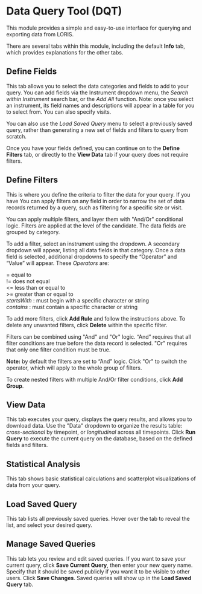 # Data Query Tool (DQT)

This module provides a simple and easy-to-use interface for querying and exporting data from LORIS.

There are several tabs within this module, including the default **Info** tab, which provides explanations for the other tabs.

## Define Fields

This tab allows you to select the data categories and fields to add to your query. You can add fields via the Instrument dropdown menu, the *Search within Instrument* search bar, or the *Add All* function. 
Note: once you select an instrument, its field names and descriptions will appear in a table for you to select from. You can also specify visits. 

You can also use the *Load Saved Query* menu to select a previously saved query, rather than generating a new set of fields and filters to query from scratch. 

Once you have your fields defined, you can continue on to the **Define Filters** tab, or directly to the **View Data** tab if your query does not require filters. 

## Define Filters

This is where you define the criteria to filter the data for your query. If you have You can apply filters on any field in order to narrow the set of data records returned by a query, such as filtering for a specific site or visit.

You can apply multiple filters, and layer them with "And/Or" conditional logic. Filters are applied at the level of the candidate. The data fields are grouped by category.

To add a filter, select an instrument using the dropdown. A secondary dropdown will appear, listing all data fields in that category. Once a data field is selected, additional dropdowns to specify the “Operator” and “Value” will appear. These _Operators_ are:

   = equal to<br>
   != does not equal<br>
   <= less than or equal to<br>
   \>= greater than or equal to<br>
   _startsWith_ : must begin with a specific character or string<br>
   _contains_ : must contain a specific character or string<br>

To add more filters, click **Add Rule** and follow the instructions above. To delete any unwanted filters, click **Delete** within the specific filter.

Filters can be combined using "And" and "Or" logic. “And” requires that all filter conditions are true before the data record is selected. "Or" requires that only one filter condition must be true.

**Note:** by default the filters are set to “And” logic. Click "Or" to switch the operator, which will apply to the whole group of filters.

To create nested filters with multiple And/Or filter conditions, click **Add Group**.

## View Data

This tab executes your query, displays the query results, and allows you to download data. 
Use the "Data" dropdown to organize the results table: _cross-sectional_ by timepoint, or _longitudinal_ across all timepoints. Click **Run Query** to execute the current query on the database, based on the defined fields and filters.

## Statistical Analysis

This tab shows basic statistical calculations and scatterplot visualizations of data from your query. 

## Load Saved Query

This tab lists all previously saved queries. Hover over the tab to reveal the list, and select your desired query. 

## Manage Saved Queries

This tab lets you review and edit saved queries. If you want to save your current query, click **Save Current Query**, then enter your new query name. Specify that it should be saved publicly if you want it to be visible to other users. Click **Save Changes**. Saved queries will show up in the **Load Saved Query** tab. 
